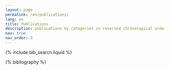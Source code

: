 ```yaml
---
layout: page
permalink: /en/publications/
lang: en
title: Publications
description: publications by categories in reversed chronological order. generated by jekyll-scholar.
nav: true
nav_order: 2
---
```

<!-- _pages/publications.md -->

<!-- Bibsearch Feature -->

{% include bib_search.liquid %}

<div class="publications">
<div class="circleline">
<div class="circle"></div>
<div class="line"></div>
</div>
{% bibliography %}

</div>
